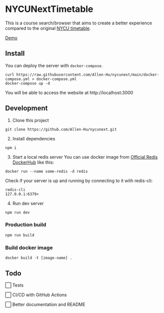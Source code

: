 # NYCUNextTimetable

This is a course search/browser that aims to create a better experience compared to the original [NYCU timetable](https://timetable.nycu.edu.tw/).

[Demo](https://timetable.yagami.dev)

## Install

You can deploy the server with `docker-compose`.
```
curl https://raw.githubusercontent.com/Allen-Hu/nycunext/main/docker-compose.yml > docker-compose.yml
docker-compose up -d
```

You will be able to access the website at http://localhost:3000

## Development

1. Clone this project
```
git clone https://github.com/Allen-Hu/nycunext.git
```

2. Install dependencies
```
npm i
```

3. Start a local redis server
You can use docker image from [Official Redis DockerHub](https://hub.docker.com/_/redis) like this:
```
docker run --name some-redis -d redis
```

Check if your server is up and running by connecting to it with redis-cli:
```
redis-cli
127.0.0.1:6379>
```

4. Run dev server
```
npm run dev
```

### Production build

```
npm run build
```

### Build docker image

```
docker build -t [image-name] .
```

## Todo

⬜ Tests

⬜ CI/CD with GitHub Actions

⬜ Better documentation and README
